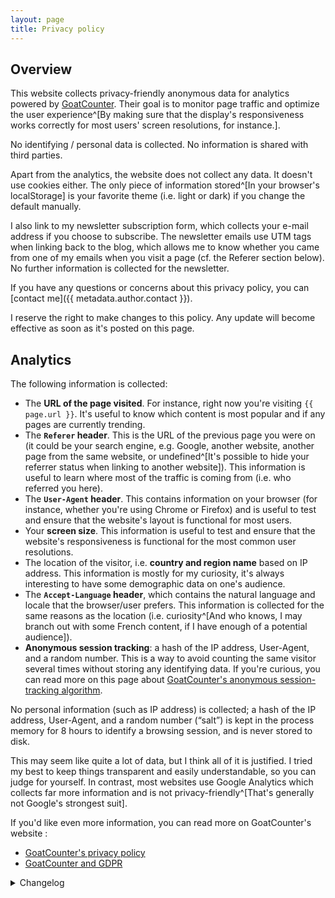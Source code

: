 ```yaml
---
layout: page
title: Privacy policy
---
```


## Overview

This website collects privacy-friendly anonymous data for analytics powered by [GoatCounter](https://www.goatcounter.com/). Their goal is to monitor page traffic and optimize the user experience^[By making sure that the display's responsiveness works correctly for most users' screen resolutions, for instance.].

No identifying / personal data is collected. No information is shared with third parties.

Apart from the analytics, the website does not collect any data. It doesn't use cookies either. The only piece of information stored^[In your browser's localStorage] is your favorite theme (i.e. light or dark) if you change the default manually.

I also link to my newsletter subscription form, which collects your e-mail address if you choose to subscribe. The newsletter emails use UTM tags when linking back to  the blog, which allows me to know whether you came from one of my emails when you visit a page (cf. the Referer section below). No further information is collected for the newsletter.

If you have any questions or concerns about this privacy policy, you can [contact me]({{ metadata.author.contact }}).

I reserve the right to make changes to this policy. Any update will become effective as soon as it's posted on this page.

## Analytics

The following information is collected:

- The **URL of the page visited**. For instance, right now you're visiting `{{ page.url }}`. It's useful to know which content is most popular and if any pages are currently trending.
- The **`Referer` header**. This is the URL of the previous page you were on (it could be your search engine, e.g. Google, another website, another page from the same website, or undefined^[It's possible to hide your referrer status when linking to another website]). This information is useful to learn where most of the traffic is coming from (i.e. who referred you here).
- The **`User-Agent` header**. This contains information on your browser (for instance, whether you're using Chrome or Firefox) and is useful to test and ensure that the website's layout is functional for most users.
- Your **screen size**. This information is useful to test and ensure that the website's responsiveness is functional for the most common user resolutions.
- The location of the visitor, i.e. **country and region name** based on IP address. This information is mostly for my curiosity, it's always interesting to have some demographic data on one's audience.
- The **`Accept-Language` header**, which contains the natural language and locale that the browser/user prefers. This information is collected for the same reasons as the location (i.e. curiosity^[And who knows, I may branch out with some French content, if I have enough of a potential audience]).
- **Anonymous session tracking**: a hash of the IP address, User-Agent, and a random number. This is a way to avoid counting the same visitor several times without storing any identifying data. If you're curious, you can read more on this page about [GoatCounter's anonymous session-tracking algorithm](https://github.com/arp242/goatcounter/blob/master/docs/sessions.markdown#goatcounters-solution).

No personal information (such as IP address) is collected; a hash of the IP address, User-Agent, and a random number (“salt”) is kept in the process memory for 8 hours to identify a browsing session, and is never stored to disk.

This may seem like quite a lot of data, but I think all of it is justified. I tried my best to keep things transparent and easily understandable, so you can judge for yourself. In contrast, most websites use Google Analytics which collects far more information and is not privacy-friendly^[That's generally not Google's strongest suit].

If you'd like even more information, you can read more on GoatCounter's website :

- [GoatCounter's privacy policy](https://www.goatcounter.com/help/privacy)
- [GoatCounter and GDPR](https://www.goatcounter.com/help/gdpr)

<details class="changelog">
  <summary>Changelog</summary>

- **November 12, 2023**: Updated the policy to include the information optionally collected for the newsletter.

</details>